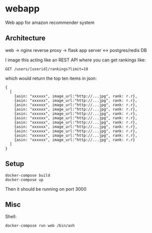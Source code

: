# webapp
Web app for amazon recommender system

## Architecture

web -> nginx reverse proxy -> flask app server <-> postgres/redis DB

I image this acting like an REST API where you can get rankings like:

```
GET /users/[userid]/rankings?limit=10
```

which would return the top ten items in json:

```
{
  [
    {asin: "xxxxxx", image_url:"http://...jpg", rank: r.r},
    {asin: "xxxxxx", image_url:"http://...jpg", rank: r.r},
    {asin: "xxxxxx", image_url:"http://...jpg", rank: r.r},
    {asin: "xxxxxx", image_url:"http://...jpg", rank: r.r},
    {asin: "xxxxxx", image_url:"http://...jpg", rank: r.r},
    {asin: "xxxxxx", image_url:"http://...jpg", rank: r.r},
    {asin: "xxxxxx", image_url:"http://...jpg", rank: r.r},
    {asin: "xxxxxx", image_url:"http://...jpg", rank: r.r},
    {asin: "xxxxxx", image_url:"http://...jpg", rank: r.r},
    {asin: "xxxxxx", image_url:"http://...jpg", rank: r.r},
    {asin: "xxxxxx", image_url:"http://...jpg", rank: r.r}
  ]
}
```

## Setup

```
docker-compose build
docker-compose up
```

Then it should be running on port 3000

## Misc

Shell:

```
docker-compose run web /bin/ash
```
